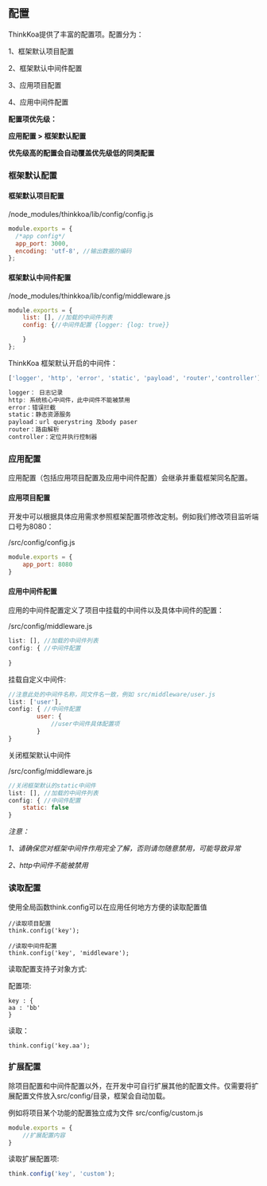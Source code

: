 ## 配置

ThinkKoa提供了丰富的配置项。配置分为：

1、框架默认项目配置

2、框架默认中间件配置

3、应用项目配置

4、应用中间件配置

**配置项优先级：**

**应用配置 &gt; 框架默认配置**

**优先级高的配置会自动覆盖优先级低的同类配置**

### 框架默认配置

#### 框架默认项目配置
/node\_modules/thinkkoa/lib/config/config.js

```js
module.exports = {
  /*app config*/
  app_port: 3000,
  encoding: 'utf-8', //输出数据的编码
};
```
#### 框架默认中间件配置
/node\_modules/thinkkoa/lib/config/middleware.js

```js
module.exports = {
    list: [], //加载的中间件列表
    config: {//中间件配置 {logger: {log: true}}

    }
};
```
ThinkKoa 框架默认开启的中间件： 

```js
['logger', 'http', 'error', 'static', 'payload', 'router','controller']

logger： 日志记录
http: 系统核心中间件，此中间件不能被禁用
error：错误拦截
static：静态资源服务
payload：url querystring 及body paser
router：路由解析
controller：定位并执行控制器
```


### 应用配置
应用配置（包括应用项目配置及应用中间件配置）会继承并重载框架同名配置。

#### 应用项目配置

开发中可以根据具体应用需求参照框架配置项修改定制。例如我们修改项目监听端口号为8080：

/src/config/config.js

```js
module.exports = {
	app_port: 8080
}

```

#### 应用中间件配置

应用的中间件配置定义了项目中挂载的中间件以及具体中间件的配置：

/src/config/middleware.js

```js
list: [], //加载的中间件列表
config: { //中间件配置 
    
}
```

挂载自定义中间件:

```js
//注意此处的中间件名称，同文件名一致，例如 src/middleware/user.js
list: ['user'],
config: { //中间件配置 
        user: {
        	//user中间件具体配置项
        }
}
```

关闭框架默认中间件

/src/config/middleware.js

```js
//关闭框架默认的static中间件
list: [], //加载的中间件列表
config: { //中间件配置 
    static: false
}
```
*注意：*

*1、请确保您对框架中间件作用完全了解，否则请勿随意禁用，可能导致异常*

*2、http中间件不能被禁用*

### 读取配置

使用全局函数think.config可以在应用任何地方方便的读取配置值

```
//读取项目配置
think.config('key');

//读取中间件配置
think.config('key', 'middleware');
```

读取配置支持子对象方式:

配置项:

```
key : {
aa : 'bb'
}
```

读取：

```
think.config('key.aa');
```

### 扩展配置

除项目配置和中间件配置以外，在开发中可自行扩展其他的配置文件。仅需要将扩展配置文件放入src/config/目录，框架会自动加载。

例如将项目某个功能的配置独立成为文件 src/config/custom.js

```js
module.exports = {
	//扩展配置内容
}
```
读取扩展配置项:

```js
think.config('key', 'custom');
```